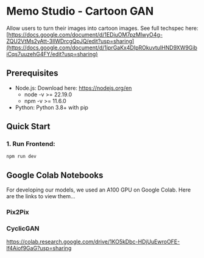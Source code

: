 # Memo Studio - Cartoon GAN

Allow users to turn their images into cartoon images. See full techspec here: [https://docs.google.com/document/d/1EDiuOM7pzMlwyO4g-ZQU2VtMs2yAtt-3llWDrcgQpJQ/edit?usp=sharing](https://docs.google.com/document/d/1iprGaKx4DIpROkuvtuIHND9XW9GibiCqs7uuzehG4FY/edit?usp=sharing)

## Prerequisites
- Node.js: Download here: https://nodejs.org/en 
    - node -v >= 22.19.0
    - npm -v >= 11.6.0
- Python: Python 3.8+ with pip

## Quick Start
### 1. Run Frontend:
`npm run dev`

## Google Colab Notebooks
For developing our models, we used an A100 GPU on Google Colab. Here are the links to view them...

### Pix2Pix

### CyclicGAN
https://colab.research.google.com/drive/1KO5kDbc-HDjUuEwroOFE-lf4Aiof9GaG?usp=sharing